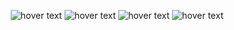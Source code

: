 <p align="center">
  <img src="https://github.com/maksim-mitrofanov/CS193p-UIKit/blob/main/Lecture%202%20Screenshots/Lecture_2_Slide_1.png" title="hover text">
    <img src="https://github.com/maksim-mitrofanov/CS193p-UIKit/blob/main/Lecture%202%20Screenshots/Lecture_2_Slide_2.png" title="hover text">
  <img src="https://github.com/maksim-mitrofanov/CS193p-UIKit/blob/main/Lecture%202%20Screenshots/Lecture_2_Slide_3.png" title="hover text">
  <img src="https://github.com/maksim-mitrofanov/CS193p-UIKit/blob/main/Lecture%202%20Screenshots/Lecture_2_Slide_4.png" title="hover text">
</p>
